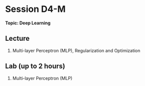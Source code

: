 # Session D4-M

**Topic: Deep Learning**

## Lecture
1. Multi-layer Perceptron (MLP), Regularization and Optimization

## Lab (up to 2 hours)
1. Multi-layer Perceptron (MLP)

